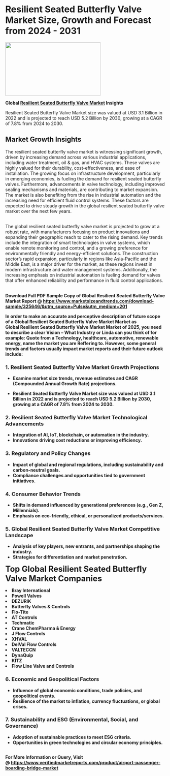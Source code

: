 <H1>Resilient Seated Butterfly Valve Market Size, Growth and Forecast from 2024 - 2031</H1><img class="aligncenter size-medium wp-image-584254" src="https://thirdeyenews.in/wp-content/uploads/2024/09/Global-Market-Research-300x168.jpeg" alt="" width="300" height="168" /><p><strong>Global&nbsp;<a href="https://www.marketsizeandtrends.com/download-sample/325646/&amp;utm_source=Pulse&amp;utm_medium=201">Resilient Seated Butterfly Valve Market</a> Insights</strong></p><p>Resilient Seated Butterfly Valve Market size was valued at USD 3.1 Billion in 2022 and is projected to reach USD 5.2 Billion by 2030, growing at a CAGR of 7.8% from 2024 to 2030.</p><p><h2>Market Growth Insights</h2> <p>The resilient seated butterfly valve market is witnessing significant growth, driven by increasing demand across various industrial applications, including water treatment, oil & gas, and HVAC systems. These valves are highly valued for their durability, cost-effectiveness, and ease of installation. The growing focus on infrastructure development, particularly in emerging economies, is fueling the demand for resilient seated butterfly valves. Furthermore, advancements in valve technology, including improved sealing mechanisms and materials, are contributing to market expansion. The market is also benefiting from the rise in industrial automation and the increasing need for efficient fluid control systems. These factors are expected to drive steady growth in the global resilient seated butterfly valve market over the next few years. <br><br><strong></strong></p> <p>The global resilient seated butterfly valve market is projected to grow at a robust rate, with manufacturers focusing on product innovations and expanding their geographic reach to cater to the rising demand. Key trends include the integration of smart technologies in valve systems, which enable remote monitoring and control, and a growing preference for environmentally friendly and energy-efficient solutions. The construction sector’s rapid expansion, particularly in regions like Asia-Pacific and the Middle East, is a major driver for the market, as these regions invest in modern infrastructure and water management systems. Additionally, the increasing emphasis on industrial automation is fueling demand for valves that offer enhanced reliability and performance in fluid control applications. <br><br><strong></p><p><span class=""><strong>Download Full PDF Sample Copy of Global Resilient Seated Butterfly Valve Market Report</strong> @ <a href="https://www.marketsizeandtrends.com/download-sample/325646/&amp;utm_source=Pulse&amp;utm_medium=201" target="_blank">https://www.marketsizeandtrends.com/download-sample/325646/&amp;utm_source=Pulse&amp;utm_medium=201</a></span></p><p>In order to make an accurate and perceptive description of future scope of a Global&nbsp;Resilient Seated Butterfly Valve Market Market as Global&nbsp;Resilient Seated Butterfly Valve Market Market of 2025, you need to describe a clear Vision &ndash; What Industry or Linda can you think of for example: Quote from a Technology, healthcare, automotive, renewable energy, name the market you are Reffering to. However, some general trends and factors usually impact market reports and their future outlook include:</p><h3>1.&nbsp;<strong>Resilient Seated Butterfly Valve Market Growth Projections</strong></h3><ul><li>Examine market size trends, revenue estimates and CAGR (Compounded Annual Growth Rate) projections.</li><li><p>Resilient Seated Butterfly Valve Market size was valued at USD 3.1 Billion in 2022 and is projected to reach USD 5.2 Billion by 2030, growing at a CAGR of 7.8% from 2024 to 2030.</p></li></ul><h3>2.&nbsp;<strong>Resilient Seated Butterfly Valve Market Technological Advancements</strong></h3><ul><li>Integration of AI, IoT, blockchain, or automation in the industry.</li><li>Innovations driving cost reductions or improving efficiency.</li></ul><h3>3.&nbsp;<strong>Regulatory and Policy Changes</strong></h3><ul><li>Impact of global and regional regulations, including sustainability and carbon-neutral goals.</li><li>Compliance challenges and opportunities tied to government initiatives.</li></ul><h3>4.&nbsp;<strong>Consumer Behavior Trends</strong></h3><ul><li>Shifts in demand influenced by generational preferences (e.g., Gen Z, Millennials).</li><li>Emphasis on eco-friendly, ethical, or personalized products/services.</li></ul><h3>5.&nbsp;<strong>Global Resilient Seated Butterfly Valve Market Competitive Landscape</strong></h3><ul><li>Analysis of key players, new entrants, and partnerships shaping the industry.</li><li>Strategies for differentiation and market penetration.</li></ul><p data-pm-slice="1 1 []"><span style="color: inherit; font-family: inherit; font-size: 25px;">Top Global Resilient Seated Butterfly Valve Market Companies</span></p><div class="" data-test-id=""><p><li>Bray International</li><li> Powell Valves</li><li> DEZURIK</li><li> Butterfly Valves & Controls</li><li> Flo-Tite</li><li> AT Controls</li><li> Techmatic</li><li> Crane ChemPharma & Energy</li><li> J Flow Controls</li><li> XHVAL</li><li> DelVal Flow Controls</li><li> VALTECCN</li><li> DynaQuip</li><li> KITZ</li><li> Flow Line Valve and Controls</li></p></div><h3>6.&nbsp;<strong>Economic and Geopolitical Factors</strong></h3><ul><li>Influence of global economic conditions, trade policies, and geopolitical events.</li><li>Resilience of the market to inflation, currency fluctuations, or global crises.</li></ul><h3>7.&nbsp;<strong>Sustainability and ESG (Environmental, Social, and Governance)</strong></h3><ul><li>Adoption of sustainable practices to meet ESG criteria.</li><li>Opportunities in green technologies and circular economy principles.</li></ul><h2><strong style="font-size: 14px;">For More Information or Query, Visit @&nbsp;</strong><a style="background-color: #ffffff; font-size: 14px;" href="https://www.marketsizeandtrends.com/report/resilient-seated-butterfly-valve-market/" target="_blank">https://www.verifiedmarketreports.com/product/airport-passenger-boarding-bridge-market</a></h2>
